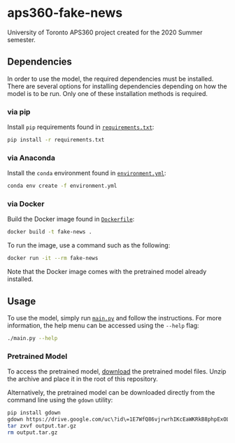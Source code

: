 # aps360-fake-news

University of Toronto APS360 project created for the 2020 Summer semester.

## Dependencies

In order to use the model, the required dependencies must be installed.
There are several options for installing dependencies depending on how the model is to be run.
Only one of these installation methods is required.

### via pip

Install `pip` requirements found in [`requirements.txt`](./requirements.txt):

```bash
pip install -r requirements.txt
```

### via Anaconda

Install the `conda` environment found in [`environment.yml`](./environment.yml):

```bash
conda env create -f environment.yml
```

### via Docker

Build the Docker image found in [`Dockerfile`](./Dockerfile):

```bash
docker build -t fake-news .
```

To run the image, use a command such as the following:

```bash
docker run -it --rm fake-news
```

Note that the Docker image comes with the pretrained model already installed.

## Usage

To use the model, simply run [`main.py`](./main.py) and follow the instructions.
For more information, the help menu can be accessed using the `--help` flag:

```bash
./main.py --help
```

### Pretrained Model

To access the pretrained model, [download][pretrained-model] the pretrained model files.
Unzip the archive and place it in the root of this repository.

Alternatively, the pretrained model can be downloaded directly from the command line using the `gdown` utility:

```bash
pip install gdown
gdown https://drive.google.com/uc\?id\=1E7WfQ86vjrwrhIKcEaWKRkB8phpExOLK
tar zxvf output.tar.gz
rm output.tar.gz
```

[pretrained-model]: https://drive.google.com/uc\?id\=1E7WfQ86vjrwrhIKcEaWKRkB8phpExOLK
